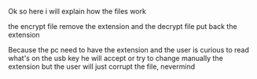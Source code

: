 Ok so here i will explain how the files work

the encrypt file remove the extension 
and the decrypt file put back the extension

Because the pc need to have the extension and the user is curious to read what's on the usb key he will accept or try to change manually the extension but the user will just corrupt the file, nevermind
